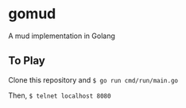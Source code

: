 gomud
=====

A mud implementation in Golang

To Play
-------

Clone this repository and 
```$ go run cmd/run/main.go```

Then,
```$ telnet localhost 8080```
